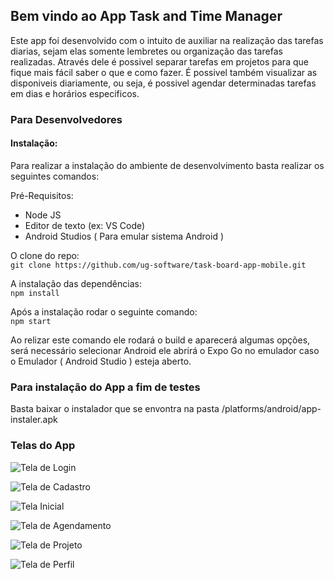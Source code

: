 ## Bem vindo ao App Task and Time Manager

Este app foi desenvolvido com o intuito de auxiliar na realização das tarefas diarias, sejam elas somente lembretes ou organização das tarefas realizadas.
Através dele é possivel separar tarefas em projetos para que fique mais fácil saber o que e como fazer. É possivel também visualizar as disponiveis diariamente, ou seja, é possivel agendar determinadas tarefas em dias e horários especificos.

### Para Desenvolvedores

#### Instalação:

Para realizar a instalação do ambiente de desenvolvimento basta realizar os seguintes comandos:

Pré-Requisitos:
   * Node JS
   * Editor de texto (ex: VS Code)
   * Android Studios ( Para emular sistema Android )


O clone do repo:  
   ```git clone https://github.com/ug-software/task-board-app-mobile.git```

A instalação das dependências:   
   ```npm install```

Após a instalação rodar o seguinte comando:    
   ```npm start```

Ao relizar este comando ele rodará o build e aparecerá algumas opções, será necessário selecionar Android ele abrirá o Expo Go no emulador caso o Emulador ( Android Studio ) esteja aberto.

### Para instalação do App a fim de testes

Basta baixar o instalador que se envontra na pasta /platforms/android/app-instaler.apk


### Telas do App

![Tela de Login](https://raw.githubusercontent.com/ug-software/task-board-app-mobile/refs/heads/develop/assets/print-screen/login.png?token=GHSAT0AAAAAAC7WGXZW4CRWAJXYZFO2EZOGZ6RZVLA)

![Tela de Cadastro](https://raw.githubusercontent.com/ug-software/task-board-app-mobile/refs/heads/develop/assets/print-screen/cadastro.png?token=GHSAT0AAAAAAC7WGXZXBDYSEEW4ZGXSJ22KZ6RZVWQ)

![Tela Inicial](https://raw.githubusercontent.com/ug-software/task-board-app-mobile/refs/heads/develop/assets/print-screen/tela-inicial.png?token=GHSAT0AAAAAAC7WGXZXR2NOM4GGHXFLPFSIZ6RZWPA)

![Tela de Agendamento](https://raw.githubusercontent.com/ug-software/task-board-app-mobile/refs/heads/develop/assets/print-screen/tela-de-agenda.png?token=GHSAT0AAAAAAC7WGXZXYTWWUD7VPGHB3MWIZ6RZWBQ)

![Tela de Projeto](https://raw.githubusercontent.com/ug-software/task-board-app-mobile/refs/heads/develop/assets/print-screen/visualizacao-de-projetos.png?token=GHSAT0AAAAAAC7WGXZXZUNJJNADNOWL72CAZ6RZXTQ)

![Tela de Perfil](https://raw.githubusercontent.com/ug-software/task-board-app-mobile/refs/heads/develop/assets/print-screen/visualizacao-de-perfil.png?token=GHSAT0AAAAAAC7WGXZX2TJDCIQPTBSS4V2AZ6RZXIA)
